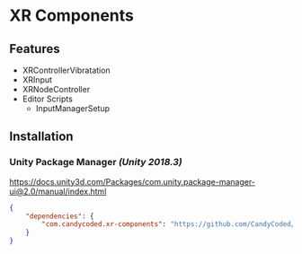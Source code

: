 # XR Components

## Features

-   XRControllerVibratation
-   XRInput
-   XRNodeController
-   Editor Scripts
    -   InputManagerSetup

## Installation

### Unity Package Manager _(Unity 2018.3)_

<https://docs.unity3d.com/Packages/com.unity.package-manager-ui@2.0/manual/index.html>

```json
{
    "dependencies": {
        "com.candycoded.xr-components": "https://github.com/CandyCoded/XR-Components.git#upm"
    }
}
```
